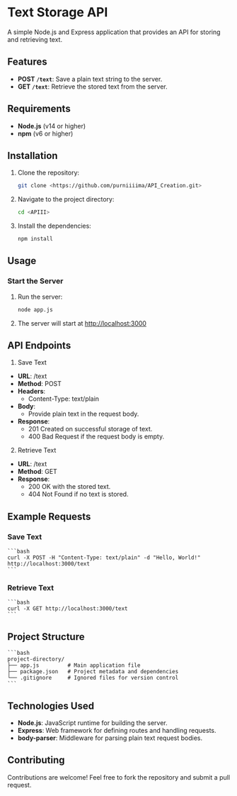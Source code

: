 # **Text Storage API**

A simple Node.js and Express application that provides an API for storing and retrieving text.

## **Features**

- **POST `/text`**: Save a plain text string to the server.
- **GET `/text`**: Retrieve the stored text from the server.

## **Requirements**
- **Node.js** (v14 or higher)
- **npm** (v6 or higher)

## **Installation**

1. Clone the repository:
   ```bash
   git clone <https://github.com/purniiiima/API_Creation.git>
   ```  

2. Navigate to the project directory:
   ```bash
   cd <APIII>
   ```

3. Install the dependencies:
   ```bash
   npm install
   ```

## **Usage**

### **Start the Server**

1. Run the server:
   ```bash
   node app.js
   ```

2. The server will start at <http://localhost:3000>

## **API Endpoints**

1. Save Text

- **URL**: /text
- **Method**: POST
- **Headers**:
    - Content-Type: text/plain
- **Body**:
    - Provide plain text in the request body.
- **Response**:
    - 201 Created on successful storage of text.
    - 400 Bad Request if the request body is empty.

2. Retrieve Text

- **URL**: /text
- **Method**: GET
- **Response**:
    - 200 OK with the stored text.
    - 404 Not Found if no text is stored.

## **Example Requests**

### **Save Text**
    ```bash
    curl -X POST -H "Content-Type: text/plain" -d "Hello, World!" http://localhost:3000/text
    ```

### **Retrieve Text**
    ```bash 
    curl -X GET http://localhost:3000/text
    ```

## **Project Structure**

    ```bash
    project-directory/
    ├── app.js         # Main application file
    ├── package.json   # Project metadata and dependencies
    └── .gitignore     # Ignored files for version control
    ```

## **Technologies Used**

- **Node.js**: JavaScript runtime for building the server.
- **Express**: Web framework for defining routes and handling requests.
- **body-parser**: Middleware for parsing plain text request bodies.

## **Contributing**

Contributions are welcome! Feel free to fork the repository and submit a pull request.

